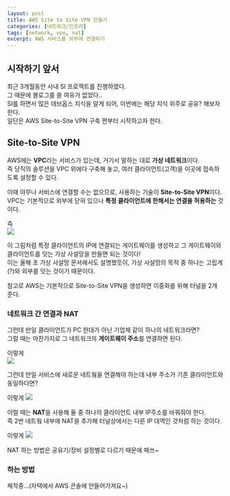 ```yaml
---
layout: post
title: AWS Site to Site VPN 만들기
categories: [네트워크/인프라]
tags: [network, vpn, nat]
excerpt: AWS 서비스를 외부에 연결하기
---
```


## 시작하기 앞서
최근 3개월동안 사내 SI 프로젝트를 진행하였다.  
그 때문에 블로그를 쓸 여유가 없었다..  
SI를 하면서 많은 데브옵스 지식을 알게 되어, 이번에는 해당 지식 위주로 공유? 해보자 한다.  
일단은 AWS Site-to-Site VPN 구축 편부터 시작하고자 한다.

## Site-to-Site VPN
AWS에는 **VPC**라는 서비스가 있는데, 거기서 말하는 대로 **가상 네트워크**이다.  
즉 당직의 솔루션을 VPC 위에다 구축해 놓고, 여러 클라이언트(고객)을 이곳에 접속하도록 설정할 수 있다.  

이때 아무나 서비스에 연결할 수는 없으므로, 사용하는 기술이 **Site-to-Site VPN**이다.  
VPC는 기본적으로 외부에 닫혀 있으나 **특정 클라이언트에 한해서는 연결을 허용하는** 것이다.

즉  
![](https://velog.velcdn.com/images/kaebalkreator/post/711ecef3-6987-4eea-a64c-2c8acb720187/image.png)


이 그림처럼 특정 클라이언트의 IP에 연결되는 게이트웨이를 생성하고 그 게이트웨이와 클라이언트를 잇는 가상 사설망을 만들면 되는 것이다!  
이는 올해 초 가상 사설망 문서에서도 설명했듯이, 가상 사설망의 목적 중 하나는 고립계(?)와 외부를 잇는 것이기 때문이다.  

참고로 AWS는 기본적으로 Site-to-Site VPN을 생성하면 이중화를 위해 터널을 2개 준다.

### 네트워크 간 연결과 NAT
그런데 만일 클라이언트가 PC 한대가 아닌 기업체 같이 하나의 네트워크라면?  
그럴 때는 마찬가지로 그 네트워크의 **게이트웨이 주소**를 연결하면 된다.

이렇게  
![](https://velog.velcdn.com/images/kaebalkreator/post/14d380d3-e9b6-4ec4-9485-abe0936305f8/image.png)

그런데 만일 서비스에 새로운 네트웤을 연결해야 하는데 내부 주소가 기존 클라이언트와 동일하다면?  

이렇게
![](https://velog.velcdn.com/images/kaebalkreator/post/9b35cde9-9901-4485-99c3-ddd23b05faa3/image.png)

이럴 때는 **NAT**을 사용해 둘 중 하나의 클라이언트 내부 IP주소를 바꿔줘야 한다.  
즉 2번 네트웤 내부에 NAT을 추가해 터널상에서는 다른 IP 대역인 것처럼 하는 것이다.

이렇게
![](https://velog.velcdn.com/images/kaebalkreator/post/d249882f-7f0a-46b0-b26a-f2e697fc2f19/image.png)

NAT 하는 방법은 공유기/장비 설정별로 다르기 때문에 패쓰~

### 하는 방법
제작중...(자택에서 AWS 콘솔에 안들어가져요~)
